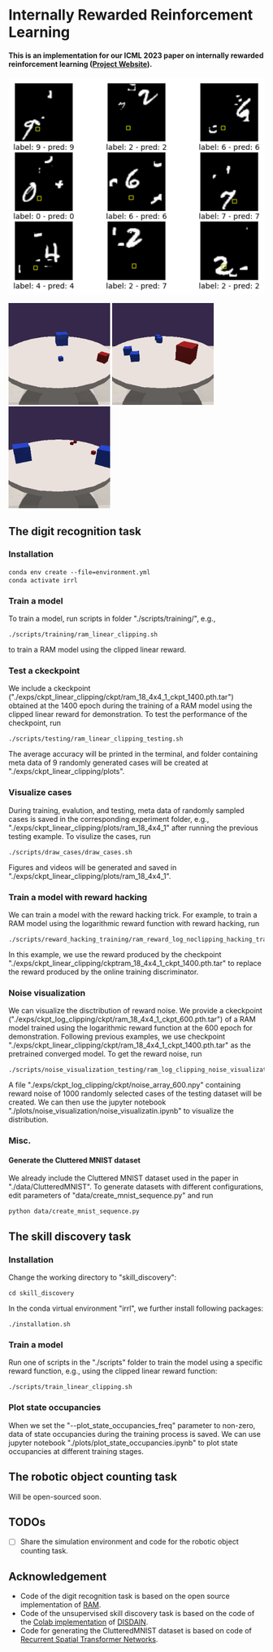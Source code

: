 # Internally Rewarded Reinforcement Learning

#### This is an implementation for our ICML 2023 paper on internally rewarded reinforcement learning ([Project Website](https://ir-rl.github.io/)). 


<img src="demos/digit-recognition/demo-dtram.gif" width="600">    

<img src="demos/object-counting/demo-object-counting-17.gif" width="200"> <img src="demos/object-counting/demo-object-counting-31.gif" width="200"> <img src="demos/object-counting/demo-object-counting-40.gif" width="200">

## The digit recognition task
### Installation
```
conda env create --file=environment.yml
conda activate irrl
```

### Train a model
To train a model, run scripts in folder "./scripts/training/", e.g., 
```Shell
./scripts/training/ram_linear_clipping.sh
```
to train a RAM model using the clipped linear reward. 

### Test a ckeckpoint
We include a ckeckpoint ("./exps/ckpt_linear_clipping/ckpt/ram_18_4x4_1_ckpt_1400.pth.tar") obtained at the 1400 epoch during the training of a RAM model using the clipped linear reward for demonstration. To test the performance of the checkpoint, run 
```Shell
./scripts/testing/ram_linear_clipping_testing.sh
```
The average accuracy will be printed in the terminal, and folder containing meta data of 9 randomly generated cases will be created at "./exps/ckpt_linear_clipping/plots". 

### Visualize cases
During training, evalution, and testing, meta data of randomly sampled cases is saved in the corresponding experiment folder, e.g., "./exps/ckpt_linear_clipping/plots/ram_18_4x4_1" after running the previous testing example. To visulize the cases, run
```Shell
./scripts/draw_cases/draw_cases.sh
```
Figures and videos will be generated and saved in "./exps/ckpt_linear_clipping/plots/ram_18_4x4_1".

### Train a model with reward hacking 
We can train a model with the reward hacking trick. For example, to train a RAM model using the logarithmic reward function with reward hacking, run
```Shell
./scripts/reward_hacking_training/ram_reward_log_noclipping_hacking_training.sh
```
In this example, we use the reward produced by the checkpoint "./exps/ckpt_linear_clipping/ckptram_18_4x4_1_ckpt_1400.pth.tar" to replace the reward produced by the online training discriminator.

### Noise visualization
We can visualize the disctribution of reward noise. We provide a ckeckpoint ("./exps/ckpt_log_clipping/ckpt/ram_18_4x4_1_ckpt_600.pth.tar") of a RAM model trained using the logarithmic reward function at the 600 epoch for demonstration. Following previous examples, we use checkpoint "./exps/ckpt_linear_clipping/ckpt/ram_18_4x4_1_ckpt_1400.pth.tar" as the pretrained converged model. To get the reward noise, run
```Shell
./scripts/noise_visualization_testing/ram_log_clipping_noise_visualization_testing.sh
```
A file "./exps/ckpt_log_clipping/ckpt/noise_array_600.npy" containing reward noise of 1000 randomly selected cases of the testing dataset will be created. We can then use the jupyter notebook "./plots/noise_visualization/noise_visualizatin.ipynb" to visualize the distribution.

### Misc.
#### Generate the Cluttered MNIST dataset
We already include the Cluttered MNIST dataset used in the paper in "./data/ClutteredMNIST". To generate datasets with different configurations, edit parameters of "data/create_mnist_sequence.py" and run
```Shell
python data/create_mnist_sequence.py
```

## The skill discovery task
### Installation
Change the working directory to "skill_discovery":
```Shell
cd skill_discovery
```
In the conda virtual environment "irrl", we further install following packages:
```
./installation.sh
```
### Train a model
Run one of scripts in the "./scripts" folder to train the model using a specific reward function, e.g., using the clipped linear reward function:
```Shell
./scripts/train_linear_clipping.sh
```

### Plot state occupancies
When we set the "--plot_state_occupancies_freq" parameter to non-zero, data of state occupancies during the training process is saved. We can use jupyter notebook "./plots/plot_state_occupancies.ipynb" to plot state occupancies at different training stages. 

## The robotic object counting task
Will be open-sourced soon. 

## TODOs
- [ ] Share the simulation environment and code for the robotic object counting task.

## Acknowledgement
- Code of the digit recognition task is based on the open source implementation of [RAM](https://github.com/kevinzakka/recurrent-visual-attention). 
- Code of the unsupervised skill discovery task is based on the code of the [Colab implementation](https://colab.research.google.com/github/deepmind/disdain/blob/master/disdain.ipynb) of [DISDAIN](https://github.com/deepmind/disdain). 
- Code for generating the ClutteredMNIST dataset is based on code of [Recurrent Spatial Transformer Networks](https://github.com/skaae/recurrent-spatial-transformer-code).